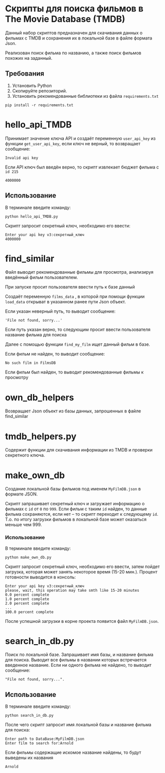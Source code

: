 # Скрипты для поиска фильмов в The Movie Database (TMDB)

Данный набор скриптов предназначен для скачивания данных о фильмах с TMDB и сохранения их в локальной базе в файле формата Json. 

Реализован поиск фильма по названию, а также поиск фильмов похожих на заданный.

## Требования
1. Установить Python
2. Скопируйте репозиторий.
3. Установить рекомендованные библиотеки из файла `requirements.txt`
```
pip install -r requirements.txt
```


# hello_api_TMDB
Принимает значение ключа API и создаёт переменную `user_api_key` из функции `get_user_api_key`, если ключ не верный, то возвращает сообщение:
```
Invalid api key
```

Если API ключ был введён верно, то cкрипт извлекает бюджет фильма с `id 215`
```
4000000
```

## Использование

В терминале введите команду:
```shell
python hello_api_TMDB.py
```

Скрипт запросит секретный ключ, необходимо его ввести:
```shell
Enter your api key v3:секретный_ключ
4000000
```

# find_similar
Файл выводит рекомендованные фильмы для просмотра, анализируя введённый фильм пользователем.

При запуске просит пользователя ввести путь к базе данный

Создаёт переменную `films_data` , в которой при помощи функции `load_data`  открыват в указанном ранее пути Json объект.

Если указан неверный путь, то выводит сообщение:
```
'File not found, sorry...'
```
Если путь указан верно, то следующим просит ввести пользователя название фильма для поиска

Далее с помощью функции `find_my_film` ищет данный фильм в базе.

Если фильм не найден, то выводит сообщение:
```
No such film in FilmsDB
```

Если фильм был найден, то выводит рекомендованные фильмы к просмотру

# own_db_helpers
Возвращает Json объект из базы данных, запрошенных в файле find_similar

# tmdb_helpers.py

Содержит функции для скачивания информации из TMDB и проверки секретного ключа.
# make_own_db
Создание локальной базы фильмов под именем `MyFilmDB.json` в формате JSON.

Скрипт запрашивает секретный ключ и загружает информацию о фильмах с `id` от `0` по `999`. Если фильм с таким `id` найден, то данные фильма сохраняются, если нет &ndash; то скрипт переходит к следующему `id`. Т.о. по итогу загрузки фильмов в локальной базе может оказаться меньше чем 999.

### Использование

В терминале введите команду:

```shell
python make_own_db.py
```

Скрипт запросит секретный ключ, необходимо его ввести, затем пойдет загрузка, которая может занять некоторое время (15-20 мин.). Процент готовности выводится в консоль:

```shell
Enter your api key v3:секретный_ключ
please, wait, this operation may take smth like 15-20 minutes
0.0 percent complete
1.0 percent complete
2.0 percent complete
...
100.0 percent complete
```

После успешной загрузки в корне проекта появится файл `MyFilmDB.json`.

# search_in_db.py

Поиск по локальной базе. Запрашивает имя базы, и название фильма для поиска.
Выводит все фильмы в названии которых встречается введенное название. Если ни одного фильма не найдено, то выводит сообщение:
```
"File not found, sorry...".
```

## Использование

В терминале введите команду:
```shell
python search_in_db.py
```

После чего скрипт запросит имя локальной базы и название фильма для поиска:

```shell
Enter path to DataBase:MyFilmDB.json
Enter film to search for:Arnold
```

Если фильмы содержащие искомое название найдены, то будут выведены их названия

```shell
Arnold
```
